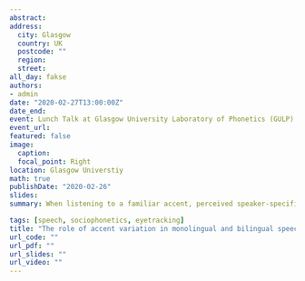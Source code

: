 ```yaml
---
abstract: 
address:
  city: Glasgow
  country: UK
  postcode: ""
  region: 
  street: 
all_day: fakse
authors: 
- admin
date: "2020-02-27T13:00:00Z"
date_end: 
event: Lunch Talk at Glasgow University Laboratory of Phonetics (GULP)
event_url: 
featured: false
image:
  caption: 
  focal_point: Right
location: Glasgow Universtiy
math: true
publishDate: "2020-02-26"
slides: 
summary: When listening to a familiar accent, perceived speaker-specific information can affect low-level speech perception (e.g. Strand 1999) and lexical access (e.g. Koops et al. 2008), arguably facilitating processing. Previous work used pictures or words to cue a specific indexical category (e.g. gender, age, region) explicitly. Study 1 used the Visual World Paradigm to investigate whether brief exposure to accent-specific phonetic features influences the time course of spoken word recognition. We tested the TRAP-BATH and FOOT-STRUT lexical sets, which are known for distinguishing Northern and Southern varieties of British English. Southern Standard British English (SSBE), contrasts TRAP and BATH ([æ]-[ɑː]) and FOOT and STRUT ([ʊ]-[ʌ]), whilst Leeds English, does not have these pairwise contrasts (TRAP/BATH: [æ]; FOOT/STRUT: [ʊ]). Two monolingual English listener groups were tested (N=41): 24 born and raised in the north of England and 17 born and raised in the south of England. Results from generalized additive mixed models (GAMMs) indicate that both listener groups looked at the target significantly earlier when listening to SSBE, being able to use the vowel distinction in TRAP-BATH and FOOT- STRUT sets to discard the competitor word faster. These findings provide further evidence that information about a talker’s accent, even when it is not provided explicitly, is used in spoken word recognition, and that listeners are able to use categories that do not exist in their native repertoire in speech processing. Study 2 also used the Visual World Paradigm to investigate how bilinguals process words containing non-native phonological categories. We presented words containing Galician-specific contrasts (/ɛ/-/e/, /ɔ/-/o/ and /ʃ/-/s/) to 43 Galician-dominant (N= 22) and Spanish-dominant (N= 21) bilinguals. Results showed there were no significant differences between the two bilingual groups for words containing Galician-specific contrasts and that lexical activation was similar for both groups for competitors that contained the mid-vowel contrast and the sibilant fricatives. These findings are in line with neurophysiological evidence from work on Catalan-Spanish bilinguals (Sebastián-Gallés et al., 2006) which suggests that Catalan-dominant bilinguals might have two different acoustic representations for such words in their lexicons. Taken together, these findings contribute to our understanding of how accent variation is processed in monolingual and bilingual listeners and how social information is used in speech perception.

tags: [speech, sociophonetics, eyetracking]
title: "The role of accent variation in monolingual and bilingual speech processing."
url_code: ""
url_pdf: ""
url_slides: ""
url_video: ""
---
```

